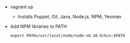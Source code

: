 * vagrant up
  * Installs Puppet, Git, Java, Node.js, NPM, Yeoman
* Add NPM libraries to PATH
 
  ```
  export PATH=/usr/local/node/node-v6.10.0/bin:$PATH
  ```
 